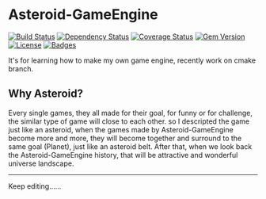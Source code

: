 # Asteroid-GameEngine
[![Build Status](http://img.shields.io/travis/badges/badgerbadgerbadger.svg?style=flat-square)](https://travis-ci.org/badges/badgerbadgerbadger) [![Dependency Status](http://img.shields.io/gemnasium/badges/badgerbadgerbadger.svg?style=flat-square)](https://gemnasium.com/badges/badgerbadgerbadger) [![Coverage Status](http://img.shields.io/coveralls/badges/badgerbadgerbadger.svg?style=flat-square)](https://coveralls.io/r/badges/badgerbadgerbadger)
[![Gem Version](http://img.shields.io/gem/v/badgerbadgerbadger.svg?style=flat-square)](https://rubygems.org/gems/badgerbadgerbadger) [![License](http://img.shields.io/:license-mit-blue.svg?style=flat-square)](http://badges.mit-license.org) [![Badges](http://img.shields.io/:badges-9/9-ff6799.svg?style=flat-square)](https://github.com/badges/badgerbadgerbadger)

It's for learning how to make my own game engine, recently work on cmake branch.

## Why Asteroid?
  Every single games, they all made for their goal, for funny or for challenge, the similar type of game will close to each other.
so I descripted the game just like an asteroid, when the games made by Asteroid-GameEngine become more and more, 
they will become together and surround to the same goal (Planet), just like an asteroid belt.
After that, when we look back the Asteroid-GameEngine history, that will be attractive and wonderful universe landscape.




---

 Keep editing......
